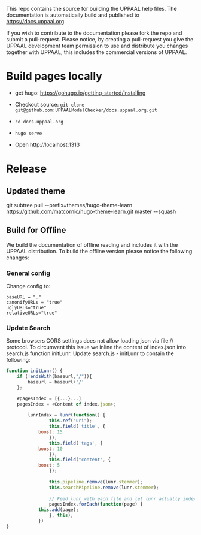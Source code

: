 This repo contains the source for building the UPPAAL help files. 
The documentation is automatically build and published to https://docs.uppaal.org.

If you wish to contribute to the documentation please fork the repo and submit a pull-request. 
Please notice, by creating a pull-request you give the UPPAAL development team permission to use and distribute you changes together with UPPAAL, this includes the commercial versions of UPPAAL.
 

# Build pages locally

  * get hugo: https://gohugo.io/getting-started/installing 

  * Checkout source: `git clone git@github.com:UPPAALModelChecker/docs.uppaal.org.git`
  * `cd docs.uppaal.org`
  * `hugo serve`

  * Open http://localhost:1313


# Release

## Updated theme

git subtree pull --prefix=themes/hugo-theme-learn https://github.com/matcornic/hugo-theme-learn.git master --squash


## Build for Offline
We build the documentation of offline reading and includes it with the UPPAAL distribution. To build the offline version please notice the following changes:

### General config
Change config to:
```
baseURL = "."
canonifyURLs = "true"
uglyURLs="true"
relativeURLs="true"
```

### Update Search
Some browsers CORS settings does not allow loading json via file:// protocol. To circumvent this issue we inline the 
content of index.json into search.js function initLunr. Update search.js - initLunr to contain the following: 
``` js
function initLunr() {
    if (!endsWith(baseurl,"/")){
        baseurl = baseurl+'/'
    };

    #pagesIndex = [{...}...]
    pagesIndex = <Content of index.json>;
    
        lunrIndex = lunr(function() {
                this.ref("uri");
                this.field('title', {
		    boost: 15
                });
                this.field('tags', {
		    boost: 10
                });
                this.field("content", {
		    boost: 5
                });
				
                this.pipeline.remove(lunr.stemmer);
                this.searchPipeline.remove(lunr.stemmer);
				
                // Feed lunr with each file and let lunr actually index them
                pagesIndex.forEach(function(page) {
		    this.add(page);
                }, this);
            })
}
```

